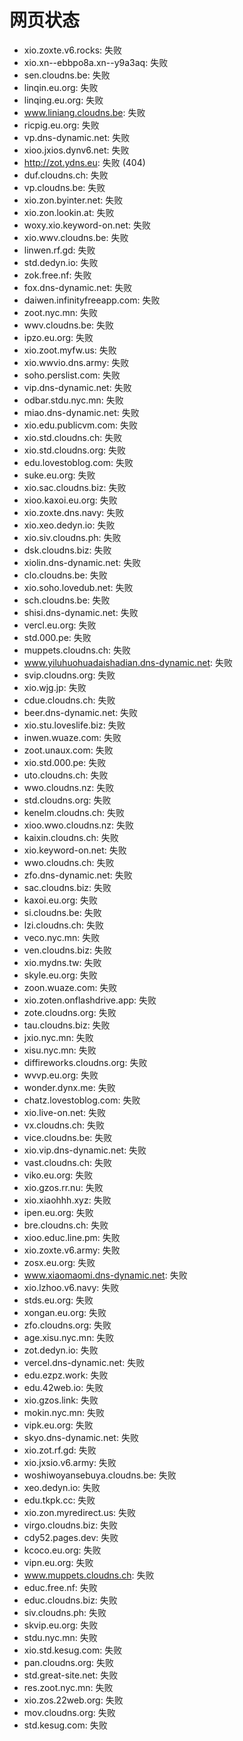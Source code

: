 # 网页状态
- xio.zoxte.v6.rocks: 失败
- xio.xn--ebbpo8a.xn--y9a3aq: 失败
- sen.cloudns.be: 失败
- linqin.eu.org: 失败
- linqing.eu.org: 失败
- www.liniang.cloudns.be: 失败
- ricpig.eu.org: 失败
- vp.dns-dynamic.net: 失败
- xioo.jxios.dynv6.net: 失败
- http://zot.ydns.eu: 失败 (404)
- duf.cloudns.ch: 失败
- vp.cloudns.be: 失败
- xio.zon.byinter.net: 失败
- xio.zon.lookin.at: 失败
- woxy.xio.keyword-on.net: 失败
- xio.wwv.cloudns.be: 失败
- linwen.rf.gd: 失败
- std.dedyn.io: 失败
- zok.free.nf: 失败
- fox.dns-dynamic.net: 失败
- daiwen.infinityfreeapp.com: 失败
- zoot.nyc.mn: 失败
- wwv.cloudns.be: 失败
- ipzo.eu.org: 失败
- xio.zoot.myfw.us: 失败
- xio.wwvio.dns.army: 失败
- soho.perslist.com: 失败
- vip.dns-dynamic.net: 失败
- odbar.stdu.nyc.mn: 失败
- miao.dns-dynamic.net: 失败
- xio.edu.publicvm.com: 失败
- xio.std.cloudns.ch: 失败
- xio.std.cloudns.org: 失败
- edu.lovestoblog.com: 失败
- suke.eu.org: 失败
- xio.sac.cloudns.biz: 失败
- xioo.kaxoi.eu.org: 失败
- xio.zoxte.dns.navy: 失败
- xio.xeo.dedyn.io: 失败
- xio.siv.cloudns.ph: 失败
- dsk.cloudns.biz: 失败
- xiolin.dns-dynamic.net: 失败
- clo.cloudns.be: 失败
- xio.soho.lovedub.net: 失败
- sch.cloudns.be: 失败
- shisi.dns-dynamic.net: 失败
- vercl.eu.org: 失败
- std.000.pe: 失败
- muppets.cloudns.ch: 失败
- www.yiluhuohuadaishadian.dns-dynamic.net: 失败
- svip.cloudns.org: 失败
- xio.wjg.jp: 失败
- cdue.cloudns.ch: 失败
- beer.dns-dynamic.net: 失败
- xio.stu.loveslife.biz: 失败
- inwen.wuaze.com: 失败
- zoot.unaux.com: 失败
- xio.std.000.pe: 失败
- uto.cloudns.ch: 失败
- wwo.cloudns.nz: 失败
- std.cloudns.org: 失败
- kenelm.cloudns.ch: 失败
- xioo.wwo.cloudns.nz: 失败
- kaixin.cloudns.ch: 失败
- xio.keyword-on.net: 失败
- wwo.cloudns.ch: 失败
- zfo.dns-dynamic.net: 失败
- sac.cloudns.biz: 失败
- kaxoi.eu.org: 失败
- si.cloudns.be: 失败
- lzi.cloudns.ch: 失败
- veco.nyc.mn: 失败
- ven.cloudns.biz: 失败
- xio.mydns.tw: 失败
- skyle.eu.org: 失败
- zoon.wuaze.com: 失败
- xio.zoten.onflashdrive.app: 失败
- zote.cloudns.org: 失败
- tau.cloudns.biz: 失败
- jxio.nyc.mn: 失败
- xisu.nyc.mn: 失败
- diffireworks.cloudns.org: 失败
- wvvp.eu.org: 失败
- wonder.dynx.me: 失败
- chatz.lovestoblog.com: 失败
- xio.live-on.net: 失败
- vx.cloudns.ch: 失败
- vice.cloudns.be: 失败
- xio.vip.dns-dynamic.net: 失败
- vast.cloudns.ch: 失败
- viko.eu.org: 失败
- xio.gzos.rr.nu: 失败
- xio.xiaohhh.xyz: 失败
- ipen.eu.org: 失败
- bre.cloudns.ch: 失败
- xioo.educ.line.pm: 失败
- xio.zoxte.v6.army: 失败
- zosx.eu.org: 失败
- www.xiaomaomi.dns-dynamic.net: 失败
- xio.lzhoo.v6.navy: 失败
- stds.eu.org: 失败
- xongan.eu.org: 失败
- zfo.cloudns.org: 失败
- age.xisu.nyc.mn: 失败
- zot.dedyn.io: 失败
- vercel.dns-dynamic.net: 失败
- edu.ezpz.work: 失败
- edu.42web.io: 失败
- xio.gzos.link: 失败
- mokin.nyc.mn: 失败
- vipk.eu.org: 失败
- skyo.dns-dynamic.net: 失败
- xio.zot.rf.gd: 失败
- xio.jxsio.v6.army: 失败
- woshiwoyansebuya.cloudns.be: 失败
- xeo.dedyn.io: 失败
- edu.tkpk.cc: 失败
- xio.zon.myredirect.us: 失败
- virgo.cloudns.biz: 失败
- cdy52.pages.dev: 失败
- kcoco.eu.org: 失败
- vipn.eu.org: 失败
- www.muppets.cloudns.ch: 失败
- educ.free.nf: 失败
- educ.cloudns.biz: 失败
- siv.cloudns.ph: 失败
- skvip.eu.org: 失败
- stdu.nyc.mn: 失败
- xio.std.kesug.com: 失败
- pan.cloudns.org: 失败
- std.great-site.net: 失败
- res.zoot.nyc.mn: 失败
- xio.zos.22web.org: 失败
- mov.cloudns.org: 失败
- std.kesug.com: 失败
